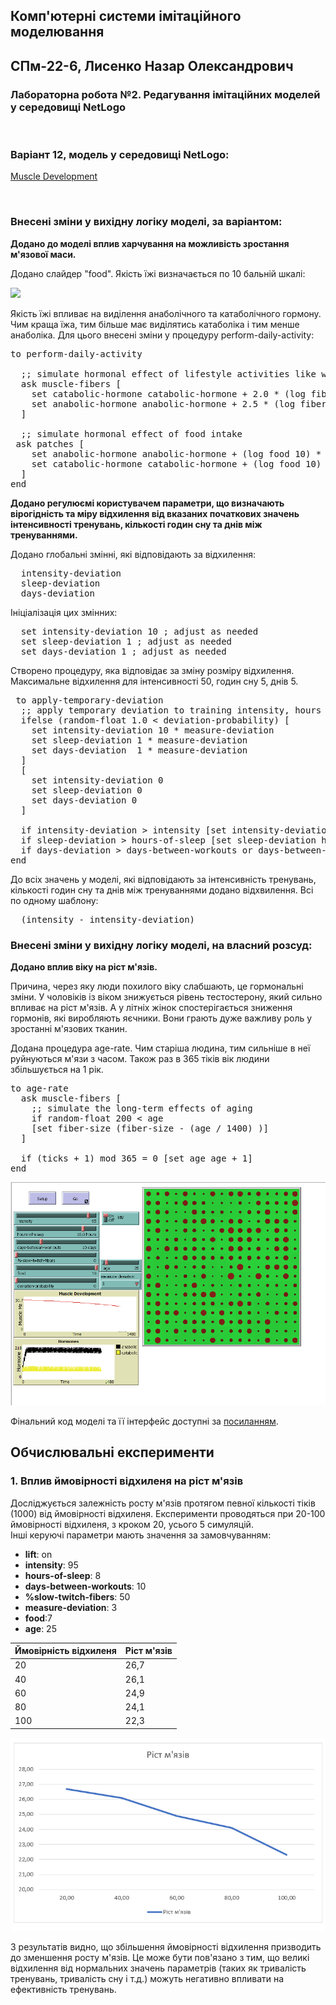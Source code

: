 ## Комп'ютерні системи імітаційного моделювання
## СПм-22-6, **Лисенко Назар Олександрович**
### Лабораторна робота №**2**. Редагування імітаційних моделей у середовищі NetLogo

<br>

### Варіант 12, модель у середовищі NetLogo:
[Muscle Development](http://www.netlogoweb.org/launch#http://www.netlogoweb.org/assets/modelslib/Sample%20Models/Biology/Muscle%20Development.nlogo)

<br>

### Внесені зміни у вихідну логіку моделі, за варіантом:

**Додано до моделі вплив харчування на можливість зростання м'язової маси.**

Додано слайдер "food". Якість їжі визначається по 10 бальній шкалі:

![](слайдер.png)

Якість їжі впливає на виділення анаболічного та катаболічного гормону. Чим краща їжа, тим більше має виділятись катаболіка і тим менше анаболіка. Для цього внесені зміни у процедуру perform-daily-activity:
<pre>
to perform-daily-activity
  
  ;; simulate hormonal effect of lifestyle activities like watching TV and working
  ask muscle-fibers [
    set catabolic-hormone catabolic-hormone + 2.0 * (log fiber-size 10)
    set anabolic-hormone anabolic-hormone + 2.5 * (log fiber-size 10)
  ]
  
  ;; simulate hormonal effect of food intake
 ask patches [
    set anabolic-hormone anabolic-hormone + (log food 10) * 2
    set catabolic-hormone catabolic-hormone + (log food 10) * 1.6
  ]
end
</pre>


**Додано регулюємі користувачем параметри, що визначають вірогідність та міру відхилення від вказаних початкових значень інтенсивності тренувань, кількості годин сну та днів між тренуваннями.**

Додано глобальні змінні, які відповідають за відхилення:
<pre>
  intensity-deviation
  sleep-deviation       
  days-deviation 
</pre>

Ініціалізація цих змінних:
<pre>
  set intensity-deviation 10 ; adjust as needed
  set sleep-deviation 1 ; adjust as needed
  set days-deviation 1 ; adjust as needed
</pre>

Створено процедуру, яка відповідає за зміну розміру відхилення. Максимальне відхилення для інтенсивності 50, годин сну 5, днів 5.
<pre>
 to apply-temporary-deviation
  ;; apply temporary deviation to training intensity, hours of sleep, and days between trainings
  ifelse (random-float 1.0 < deviation-probability) [
    set intensity-deviation 10 * measure-deviation
    set sleep-deviation 1 * measure-deviation     
    set days-deviation  1 * measure-deviation   
  ]
  [
    set intensity-deviation 0
    set sleep-deviation 0
    set days-deviation 0
  ]
  
  if intensity-deviation > intensity [set intensity-deviation intensity]
  if sleep-deviation > hours-of-sleep [set sleep-deviation hours-of-sleep]
  if days-deviation > days-between-workouts or days-between-workouts - days-deviation = 0  [set days-deviation days-between-workouts - 1]
end
</pre>

До всіх значень у моделі, які відповідають за інтенсивність тренувань, кількості годин сну та днів між тренуваннями додано відхвилення. Всі по одному шаблону:
<pre>
  (intensity - intensity-deviation)
</pre>

### Внесені зміни у вихідну логіку моделі, на власний розсуд:

**Додано вплив віку на ріст м'язів.**

Причина, через яку люди похилого віку слабшають, це гормональні зміни. У чоловіків із віком знижується рівень тестостерону, який сильно впливає на ріст м'язів. А у літніх жінок спостерігається зниження гормонів, які виробляють яєчники. Вони грають дуже важливу роль у зростанні м'язових тканин.

Додана процедура age-rate. Чим старіша людина, тим сильніше в неї руйнуються м'язи з часом. Також раз в 365 тіків вік людини збільшується на 1 рік.
<pre>
to age-rate
  ask muscle-fibers [
    ;; simulate the long-term effects of aging
    if random-float 200 < age
    [set fiber-size (fiber-size - (age / 1400) )]
  ]
  
  if (ticks + 1) mod 365 = 0 [set age age + 1]
end
</pre>

![Скріншот моделі в процесі симуляції](example-model.png)

Фінальний код моделі та її інтерфейс доступні за [посиланням](Muscle_Development.nlogo).
<br>

## Обчислювальні експерименти
### 1. Вплив ймовірності відхиленя на ріст м'язів

Досліджується залежність росту м'язів протягом певної кількості тіків (1000) від  ймовірності відхиленя.
Експерименти проводяться при 20-100 ймовірності відхиленя, з кроком 20, усього 5 симуляцій.  
Інші керуючі параметри мають значення за замовчуванням:
- **lift**: on
- **intensity**: 95
- **hours-of-sleep**: 8
- **days-between-workouts**: 10
- **%slow-twitch-fibers**: 50
- **measure-deviation**: 3
- **food**:7
- **age**: 25

<table>
<thead>
<tr><th>Ймовірність відхиленя</th><th>Ріст м'язів</th></tr>
</thead>
<tbody>
<tr><td>20</td><td>26,7</td></tr>
<tr><td>40</td><td>26,1</td></tr>
<tr><td>60</td><td>24,9</td></tr>
<tr><td>80</td><td>24,1</td></tr>
<tr><td>100</td><td>22,3</td></tr>
</tbody>
</table>

![](fig1.png)

З результатів видно, що збільшення ймовірності відхилення призводить до зменшення росту м'язів. Це може бути пов'язано з тим, що великі відхилення від нормальних значень параметрів (таких як тривалість тренувань, тривалість сну і т.д.) можуть негативно впливати на ефективність тренувань.

<br>
